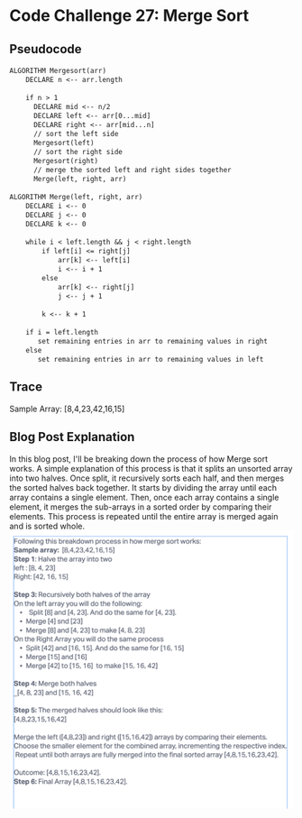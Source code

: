 # Code Challenge 27: Merge Sort

## Pseudocode
```agsl
ALGORITHM Mergesort(arr)
    DECLARE n <-- arr.length

    if n > 1
      DECLARE mid <-- n/2
      DECLARE left <-- arr[0...mid]
      DECLARE right <-- arr[mid...n]
      // sort the left side
      Mergesort(left)
      // sort the right side
      Mergesort(right)
      // merge the sorted left and right sides together
      Merge(left, right, arr)

ALGORITHM Merge(left, right, arr)
    DECLARE i <-- 0
    DECLARE j <-- 0
    DECLARE k <-- 0

    while i < left.length && j < right.length
        if left[i] <= right[j]
            arr[k] <-- left[i]
            i <-- i + 1
        else
            arr[k] <-- right[j]
            j <-- j + 1

        k <-- k + 1

    if i = left.length
       set remaining entries in arr to remaining values in right
    else
       set remaining entries in arr to remaining values in left
```

## Trace

Sample Array: [8,4,23,42,16,15]

## Blog Post Explanation

In this blog post, I'll be breaking down the process of how Merge sort works. A simple explanation of this process is that it splits an unsorted array into two halves. Once split, it recursively sorts each half, and then merges the sorted halves back together. It starts by dividing the array until each array contains a single element. Then, once each array contains a single element, it merges the sub-arrays in a sorted order by comparing their elements. This process is repeated until the entire array is merged again and is sorted whole.
![Mergesort Image](mergesort.png)

